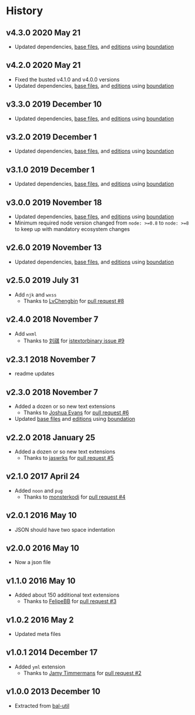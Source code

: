 # History

## v4.3.0 2020 May 21

-   Updated dependencies, [base files](https://github.com/bevry/base), and [editions](https://editions.bevry.me) using [boundation](https://github.com/bevry/boundation)

## v4.2.0 2020 May 21

-   Fixed the busted v4.1.0 and v4.0.0 versions
-   Updated dependencies, [base files](https://github.com/bevry/base), and [editions](https://editions.bevry.me) using [boundation](https://github.com/bevry/boundation)

## v3.3.0 2019 December 10

-   Updated dependencies, [base files](https://github.com/bevry/base), and [editions](https://editions.bevry.me) using [boundation](https://github.com/bevry/boundation)

## v3.2.0 2019 December 1

-   Updated dependencies, [base files](https://github.com/bevry/base), and [editions](https://editions.bevry.me) using [boundation](https://github.com/bevry/boundation)

## v3.1.0 2019 December 1

-   Updated dependencies, [base files](https://github.com/bevry/base), and [editions](https://editions.bevry.me) using [boundation](https://github.com/bevry/boundation)

## v3.0.0 2019 November 18

-   Updated dependencies, [base files](https://github.com/bevry/base), and [editions](https://editions.bevry.me) using [boundation](https://github.com/bevry/boundation)
-   Minimum required node version changed from `node: >=0.8` to `node: >=8` to keep up with mandatory ecosystem changes

## v2.6.0 2019 November 13

-   Updated dependencies, [base files](https://github.com/bevry/base), and [editions](https://editions.bevry.me) using [boundation](https://github.com/bevry/boundation)

## v2.5.0 2019 July 31

-   Add `njk` and `wxss`
    -   Thanks to [LvChengbin](https://github.com/LvChengbin) for [pull request #8](https://github.com/bevry/textextensions/pull/8)

## v2.4.0 2018 November 7

-   Add `wxml`
    -   Thanks to [刘祺](https://github.com/gucong3000) for [istextorbinary issue #9](https://github.com/bevry/istextorbinary/issues/9)

## v2.3.1 2018 November 7

-   readme updates

## v2.3.0 2018 November 7

-   Added a dozen or so new text extensions
    -   Thanks to [Joshua Evans](https://github.com/TheJoshuaEvans) for [pull request #6](https://github.com/bevry/textextensions/pull/6)
-   Updated [base files](https://github.com/bevry/base) and [editions](https://github.com/bevry/editions) using [boundation](https://github.com/bevry/boundation)

## v2.2.0 2018 January 25

-   Added a dozen or so new text extensions
    -   Thanks to [jaswrks](https://github.com/jaswrks) for [pull request #5](https://github.com/bevry/textextensions/pull/5)

## v2.1.0 2017 April 24

-   Added `noon` and `pug`
    -   Thanks to [monsterkodi](https://github.com/monsterkodi) for [pull request #4](https://github.com/bevry/textextensions/pull/4)

## v2.0.1 2016 May 10

-   JSON should have two space indentation

## v2.0.0 2016 May 10

-   Now a json file

## v1.1.0 2016 May 10

-   Added about 150 additional text extensions
    -   Thanks to [FelipeBB](https://github.com/FelipeBB) for [pull request #3](https://github.com/bevry/textextensions/pull/3)

## v1.0.2 2016 May 2

-   Updated meta files

## v1.0.1 2014 December 17

-   Added `yml` extension
    -   Thanks to [Jamy Timmermans](https://github.com/JamyDev) for [pull request #2](https://github.com/bevry/textextensions/pull/2)

## v1.0.0 2013 December 10

-   Extracted from [bal-util](https://github.com/balupton/bal-util/blob/6501d51bc0244fce3781fc0150136f7493099237/src/lib/paths.coffee#L48-L79)
